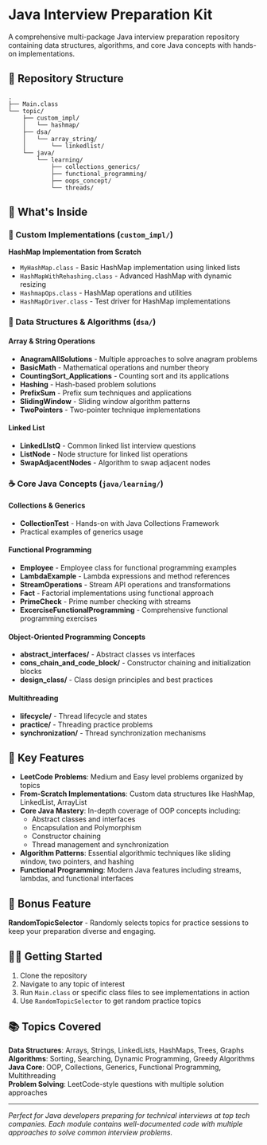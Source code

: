 # Java Interview Preparation Kit

A comprehensive multi-package Java interview preparation repository containing data structures, algorithms, and core Java concepts with hands-on implementations.

## 📁 Repository Structure

```
.
├── Main.class
└── topic/
    ├── custom_impl/
    │   └── hashmap/
    ├── dsa/
    │   └── array_string/
    │       └── linkedlist/
    └── java/
        └── learning/
            ├── collections_generics/
            ├── functional_programming/
            ├── oops_concept/
            └── threads/
```

## 🎯 What's Inside

### 🔧 Custom Implementations (`custom_impl/`)
**HashMap Implementation from Scratch**
- `MyHashMap.class` - Basic HashMap implementation using linked lists
- `HashMapWithRehashing.class` - Advanced HashMap with dynamic resizing
- `HashmapOps.class` - HashMap operations and utilities
- `HashMapDriver.class` - Test driver for HashMap implementations

### 🧮 Data Structures & Algorithms (`dsa/`)

#### Array & String Operations
- **AnagramAllSolutions** - Multiple approaches to solve anagram problems
- **BasicMath** - Mathematical operations and number theory
- **CountingSort_Applications** - Counting sort and its applications
- **Hashing** - Hash-based problem solutions
- **PrefixSum** - Prefix sum techniques and applications
- **SlidingWindow** - Sliding window algorithm patterns
- **TwoPointers** - Two-pointer technique implementations

#### Linked List
- **LinkedLIstQ** - Common linked list interview questions
- **ListNode** - Node structure for linked list operations
- **SwapAdjacentNodes** - Algorithm to swap adjacent nodes

### ☕ Core Java Concepts (`java/learning/`)

#### Collections & Generics
- **CollectionTest** - Hands-on with Java Collections Framework
- Practical examples of generics usage

#### Functional Programming
- **Employee** - Employee class for functional programming examples
- **LambdaExample** - Lambda expressions and method references
- **StreamOperations** - Stream API operations and transformations
- **Fact** - Factorial implementations using functional approach
- **PrimeCheck** - Prime number checking with streams
- **ExcerciseFunctionalProgramming** - Comprehensive functional programming exercises

#### Object-Oriented Programming Concepts
- **abstract_interfaces/** - Abstract classes vs interfaces
- **cons_chain_and_code_block/** - Constructor chaining and initialization blocks
- **design_class/** - Class design principles and best practices

#### Multithreading
- **lifecycle/** - Thread lifecycle and states
- **practice/** - Threading practice problems
- **synchronization/** - Thread synchronization mechanisms

## 🚀 Key Features

- **LeetCode Problems**: Medium and Easy level problems organized by topics
- **From-Scratch Implementations**: Custom data structures like HashMap, LinkedList, ArrayList
- **Core Java Mastery**: In-depth coverage of OOP concepts including:
  - Abstract classes and interfaces
  - Encapsulation and Polymorphism
  - Constructor chaining
  - Thread management and synchronization
- **Algorithm Patterns**: Essential algorithmic techniques like sliding window, two pointers, and hashing
- **Functional Programming**: Modern Java features including streams, lambdas, and functional interfaces

## 🎲 Bonus Feature
**RandomTopicSelector** - Randomly selects topics for practice sessions to keep your preparation diverse and engaging.

## 🏃‍♂️ Getting Started

1. Clone the repository
2. Navigate to any topic of interest
3. Run `Main.class` or specific class files to see implementations in action
4. Use `RandomTopicSelector` to get random practice topics

## 📚 Topics Covered

**Data Structures**: Arrays, Strings, LinkedLists, HashMaps, Trees, Graphs  
**Algorithms**: Sorting, Searching, Dynamic Programming, Greedy Algorithms  
**Java Core**: OOP, Collections, Generics, Functional Programming, Multithreading  
**Problem Solving**: LeetCode-style questions with multiple solution approaches

---

*Perfect for Java developers preparing for technical interviews at top tech companies. Each module contains well-documented code with multiple approaches to solve common interview problems.*

